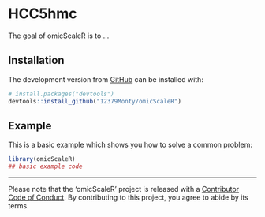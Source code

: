 
<!-- README.md is generated from README.Rmd. Please edit that file -->

# HCC5hmc

<!-- badges: start -->

<!-- badges: end -->

The goal of omicScaleR is to …

## Installation

The development version from [GitHub](https://github.com/) can be
installed with:

``` r
# install.packages("devtools")
devtools::install_github("12379Monty/omicScaleR")
```

## Example

This is a basic example which shows you how to solve a common problem:

``` r
library(omicScaleR)
## basic example code
```

-----

Please note that the ‘omicScaleR’ project is released with a
[Contributor Code of Conduct](.github/CODE_OF_CONDUCT.md). By
contributing to this project, you agree to abide by its terms.

<!--

Rscript -e "rmarkdown::render('README.Rmd')"

-->
